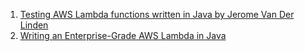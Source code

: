 
1. [Testing AWS Lambda functions written in Java by Jerome Van Der Linden](https://aws.amazon.com/blogs/opensource/testing-aws-lambda-functions-written-in-java/)
2. [Writing an Enterprise-Grade AWS Lambda in Java](https://www.baeldung.com/java-enterprise-aws-lambda)